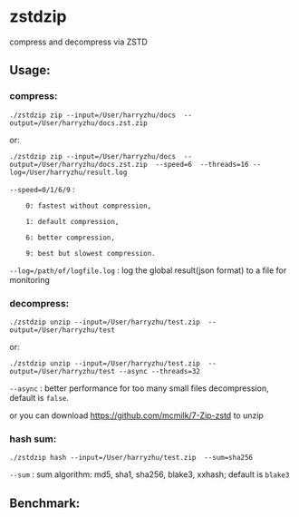 # zstdzip
compress and decompress via ZSTD

## Usage:
### compress:

`
./zstdzip zip --input=/User/harryzhu/docs  --output=/User/harryzhu/docs.zst.zip
`

or:

`
./zstdzip zip --input=/User/harryzhu/docs  --output=/User/harryzhu/docs.zst.zip  --speed=6  --threads=16 --log=/User/harryzhu/result.log
`

`--speed=0/1/6/9` : 

        0: fastest without compression, 

        1: default compression,

        6: better compression,
        
        9: best but slowest compression. 


`--log=/path/of/logfile.log` : log the global result(json format) to a file for monitoring 

### decompress:

`
./zstdzip unzip --input=/User/harryzhu/test.zip  --output=/User/harryzhu/test
`

or:

`
./zstdzip unzip --input=/User/harryzhu/test.zip  --output=/User/harryzhu/test --async --threads=32
`

`--async` : better performance for too many small files decompression, default is `false`.

or you can download https://github.com/mcmilk/7-Zip-zstd to unzip

### hash sum:

`
./zstdzip hash --input=/User/harryzhu/test.zip  --sum=sha256
`

`--sum` : sum algorithm: md5, sha1, sha256, blake3, xxhash; default is `blake3`

## Benchmark:
